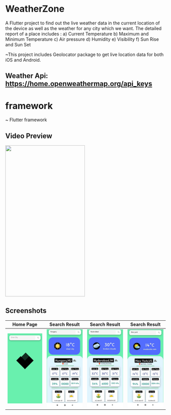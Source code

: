 # WeatherZone

A Flutter project to find out the live weather data in the current location of the device as well as the weather for any city which we want.
The detailed report of a place includes :
a) Current Temperature
b) Maximum and Minimum Temperature
c) Air pressure
d) Humidity
e) Visibility
f) Sun Rise and Sun Set

~This project includes Geolocator package to get live location data for both iOS and Android.


## Weather Api: https://home.openweathermap.org/api_keys

# framework
~ Flutter framework

<!-- # Snapshots

<img src="images/ss1.png" width="25%"/>
<img src="images/ss2.png" width="25%"/>
<img src="images/ss3.png" width="25%"/>
<img src="images/ss4.png" width="25%"/>
<img src="images/ss5.png" width="25%"/>
<img src="images/HomePage.jpeg" width="25%"/>
<img src="images/ClearSky.jpeg" width="25%"/>
<img src="images/BrokenClouds.jpeg" width="25%"/>
<img src="images/FewClouds.jpeg" width="25%"/>
<img src="images/ModerateRain.jpeg" width="25%"/> -->

## Video Preview

<img src="/images/demo.gif" width="250" height="475"/>

## Screenshots

  | Home Page                                                    | Search Result                                                 | Search Result                                                 | Search Result                                                 |
| -------------------------------------------------------------- | ----------------------------------------------------------------------- | -------------------------------------------------------------------- | ---------------------------------------------------------------------|
| <img src="images/HomePage.jpeg" width=190 alt="Home Page"> | <img src="images/ClearSky.jpeg" width=190 alt="Search Result"> | <img src="images/BrokenClouds.jpeg" width=190 alt="Search Result"> | <img src="images/ModerateRain.jpeg" width=190 alt="Search Result"> |




